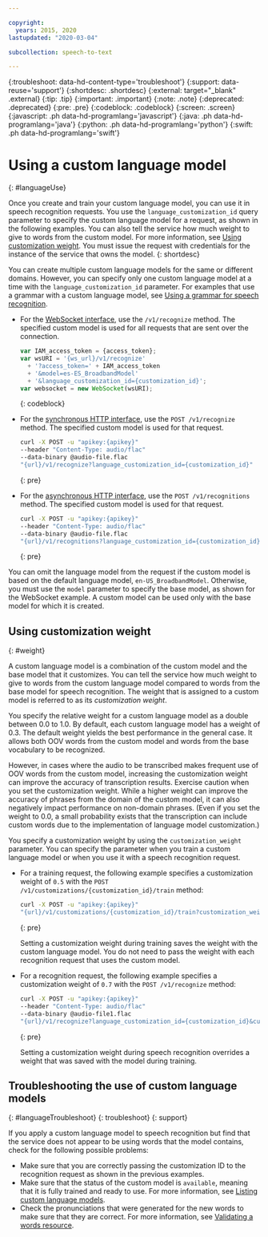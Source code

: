 ```yaml
---

copyright:
  years: 2015, 2020
lastupdated: "2020-03-04"

subcollection: speech-to-text

---
```


{:troubleshoot: data-hd-content-type='troubleshoot'}
{:support: data-reuse='support'}
{:shortdesc: .shortdesc}
{:external: target="_blank" .external}
{:tip: .tip}
{:important: .important}
{:note: .note}
{:deprecated: .deprecated}
{:pre: .pre}
{:codeblock: .codeblock}
{:screen: .screen}
{:javascript: .ph data-hd-programlang='javascript'}
{:java: .ph data-hd-programlang='java'}
{:python: .ph data-hd-programlang='python'}
{:swift: .ph data-hd-programlang='swift'}

# Using a custom language model
{: #languageUse}

Once you create and train your custom language model, you can use it in speech recognition requests. You use the `language_customization_id` query parameter to specify the custom language model for a request, as shown in the following examples. You can also tell the service how much weight to give to words from the custom model. For more information, see [Using customization weight](#weight). You must issue the request with credentials for the instance of the service that owns the model.
{: shortdesc}

You can create multiple custom language models for the same or different domains. However, you can specify only one custom language model at a time with the `language_customization_id` parameter. For examples that use a grammar with a custom language model, see [Using a grammar for speech recognition](/docs/speech-to-text?topic=speech-to-text-grammarUse).

-   For the [WebSocket interface](/docs/speech-to-text?topic=speech-to-text-websockets), use the `/v1/recognize` method. The specified custom model is used for all requests that are sent over the connection.

    ```javascript
    var IAM_access_token = {access_token};
    var wsURI = '{ws_url}/v1/recognize'
      + '?access_token=' + IAM_access_token
      + '&model=es-ES_BroadbandModel'
      + '&language_customization_id={customization_id}';
    var websocket = new WebSocket(wsURI);
    ```
    {: codeblock}
-   For the [synchronous HTTP interface](/docs/speech-to-text?topic=speech-to-text-http), use the `POST /v1/recognize` method. The specified custom model is used for that request.

    ```bash
    curl -X POST -u "apikey:{apikey}"
    --header "Content-Type: audio/flac"
    --data-binary @audio-file.flac
    "{url}/v1/recognize?language_customization_id={customization_id}"
    ```
    {: pre}
-   For the [asynchronous HTTP interface](/docs/speech-to-text?topic=speech-to-text-async), use the `POST /v1/recognitions` method. The specified custom model is used for that request.

    ```bash
    curl -X POST -u "apikey:{apikey}"
    --header "Content-Type: audio/flac"
    --data-binary @audio-file.flac
    "{url}/v1/recognitions?language_customization_id={customization_id}"
    ```
    {: pre}

You can omit the language model from the request if the custom model is based on the default language model, `en-US_BroadbandModel`. Otherwise, you must use the `model` parameter to specify the base model, as shown for the WebSocket example. A custom model can be used only with the base model for which it is created.

## Using customization weight
{: #weight}

A custom language model is a combination of the custom model and the base model that it customizes. You can tell the service how much weight to give to words from the custom language model compared to words from the base model for speech recognition. The weight that is assigned to a custom model is referred to as its *customization weight*.

You specify the relative weight for a custom language model as a double between 0.0 to 1.0. By default, each custom language model has a weight of 0.3. The default weight yields the best performance in the general case. It allows both OOV words from the custom model and words from the base vocabulary to be recognized.

However, in cases where the audio to be transcribed makes frequent use of OOV words from the custom model, increasing the customization weight can improve the accuracy of transcription results. Exercise caution when you set the customization weight. While a higher weight can improve the accuracy of phrases from the domain of the custom model, it can also negatively impact performance on non-domain phrases. (Even if you set the weight to 0.0, a small probability exists that the transcription can include custom words due to the implementation of language model customization.)

You specify a customization weight by using the `customization_weight` parameter. You can specify the parameter when you train a custom language model or when you use it with a speech recognition request.

-   For a training request, the following example specifies a customization weight of `0.5` with the `POST /v1/customizations/{customization_id}/train` method:

    ```bash
    curl -X POST -u "apikey:{apikey}"
    "{url}/v1/customizations/{customization_id}/train?customization_weight=0.5"
    ```
    {: pre}

    Setting a customization weight during training saves the weight with the custom language model. You do not need to pass the weight with each recognition request that uses the custom model.

-   For a recognition request, the following example specifies a customization weight of `0.7` with the `POST /v1/recognize` method:

    ```bash
    curl -X POST -u "apikey:{apikey}"
    --header "Content-Type: audio/flac"
    --data-binary @audio-file1.flac
    "{url}/v1/recognize?language_customization_id={customization_id}&customization_weight=0.7"
    ```
    {: pre}

    Setting a customization weight during speech recognition overrides a weight that was saved with the model during training.

## Troubleshooting the use of custom language models
{: #languageTroubleshoot}
{: troubleshoot}
{: support}

If you apply a custom language model to speech recognition but find that the service does not appear to be using words that the model contains, check for the following possible problems:

-   Make sure that you are correctly passing the customization ID to the recognition request as shown in the previous examples.
-   Make sure that the status of the custom model is `available`, meaning that it is fully trained and ready to use. For more information, see [Listing custom language models](/docs/speech-to-text?topic=speech-to-text-manageLanguageModels#listModels-language).
-   Check the pronunciations that were generated for the new words to make sure that they are correct. For more information, see [Validating a words resource](/docs/speech-to-text?topic=speech-to-text-corporaWords#validateModel).
